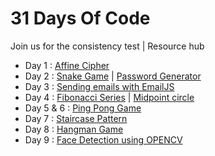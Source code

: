 # 31 Days Of Code
Join us for the consistency test | Resource hub

- Day 1 : [Affine Cipher](Day_1/affine_cipher.py)
- Day 2 : [Snake Game](Day_2/snake_game/main.py) | [Password Generator](Day_2/password%20generator.py)
- Day 3 : [Sending emails with EmailJS](Day_3/email.html)
- Day 4 : [Fibonacci Series](Day_4/fibonacci.py) | [Midpoint circle](Day_4/MIDPT.C)
- Day 5 & 6 : [Ping Pong Game](Day_6/pingpong/main.py)
- Day 7 : [Staircase Pattern](Day_7/pattern.py)
- Day 8 : [Hangman Game](Day_8/Step5_hangman.py)
- Day 9 : [Face Detection using OPENCV](https://github.com/IEEESFIT1/31DaysOfCode/blob/main/DAY_9/Face%20detection%20using%20HAAR%20CLASSIFIERS/Face_Eye_Detection_in_OPENCV.py)
